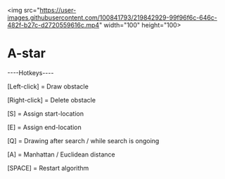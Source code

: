 

<img src="https://user-images.githubusercontent.com/100841793/219842929-99f96f6c-646c-482f-b27c-d2720559616c.mp4" width="100" height="100>

# A-star

----Hotkeys----

[Left-click] = Draw obstacle

[Right-click] = Delete obstacle

[S] = Assign start-location

[E] = Assign end-location

[Q] = Drawing after search / while search is ongoing

[A] = Manhattan / Euclidean distance

[SPACE] = Restart algorithm

